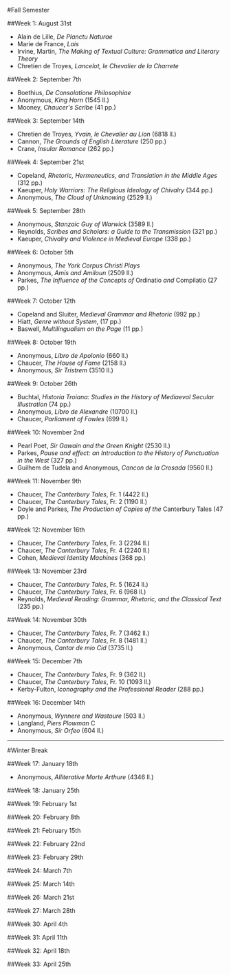 #Fall Semester

##Week 1: August 31st

- Alain de Lille, _De Planctu Naturae_
- Marie de France, _Lais_
- Irvine, Martin, _The Making of Textual Culture: Grammatica and Literary Theory_
- Chretien de Troyes, _Lancelot, le Chevalier de la Charrete_

##Week 2: September 7th

- Boethius, _De Consolatione Philosophiae_
- Anonymous, _King Horn_ (1545 ll.)
- Mooney, _Chaucer's Scribe_ (41 pp.)

##Week 3: September 14th

- Chretien de Troyes, _Yvain, le Chevalier au Lion_ (6818 ll.)
- Cannon, _The Grounds of English Literature_ (250 pp.)
- Crane, _Insular Romance_ (262 pp.)

##Week 4: September 21st

- Copeland, _Rhetoric, Hermeneutics, and Translation in the Middle Ages_ (312 pp.)
- Kaeuper, _Holy Warriors: The Religious Ideology of Chivalry_ (344 pp.)	
- Anonymous, _The Cloud of Unknowing_ (2529 ll.)

##Week 5: September 28th

- Anonymous, _Stanzaic Guy of Warwick_ (3589 ll.)
- Reynolds, _Scribes and Scholars: a Guide to the Transmission_ (321 pp.)
- Kaeuper, _Chivalry and Violence in Medieval Europe_ (338 pp.)

##Week 6: October 5th

- Anonymous, _The York Corpus Christi Plays_
- Anonymous, _Amis and Amiloun_ (2509 ll.)	
- Parkes, _The Influence of the Concepts of_ Ordinatio _and_ Compilatio (27 pp.)

##Week 7: October 12th

- Copeland and Sluiter, _Medieval Grammar and Rhetoric_ (992 pp.)
- Hiatt, _Genre without System_, (17 pp.)
- Baswell, _Multilingualism on the Page_ (11 pp.)

##Week 8: October 19th

- Anonymous, _Libro de Apolonio_ (660 ll.)
- Chaucer, _The House of Fame_ (2158 ll.)
- Anonymous, _Sir Tristrem_ (3510 ll.)

##Week 9: October 26th

- Buchtal, _Historia Troiana: Studies in the History of Mediaeval Secular Illustration_ (74 pp.)
- Anonymous, _Libro de Alexandre_ (10700 ll.)
- Chaucer, _Parliament of Fowles_ (699 ll.)

##Week 10: November 2nd

- Pearl Poet, _Sir Gawain and the Green Knight_ (2530 ll.)
- Parkes, _Pause and effect: an Introduction to the History of Punctuation in the West_ (327 pp.)
- Guilhem de Tudela and Anonymous, _Cancon de la Crosada_ (9560 ll.)

##Week 11: November 9th

- Chaucer, _The Canterbury Tales_, Fr. 1 (4422 ll.)
- Chaucer, _The Canterbury Tales_, Fr. 2 (1190 ll.)
- Doyle and Parkes, _The Production of Copies of the_ Canterbury Tales (47 pp.)

##Week 12: November 16th

- Chaucer, _The Canterbury Tales_, Fr. 3 (2294 ll.)
- Chaucer, _The Canterbury Tales_, Fr. 4 (2240 ll.)
- Cohen, _Medieval Identity Machines_ (368 pp.)

##Week 13: November 23rd

- Chaucer, _The Canterbury Tales_, Fr. 5 (1624 ll.)
- Chaucer, _The Canterbury Tales_, Fr. 6 (968 ll.)
- Reynolds, _Medieval Reading: Grammar, Rhetoric, and the Classical Text_ (235 pp.)

##Week 14: November 30th

- Chaucer, _The Canterbury Tales_, Fr. 7 (3462 ll.)
- Chaucer, _The Canterbury Tales_, Fr. 8 (1481 ll.)
- Anonymous, _Cantar de mio Cid_ (3735 ll.)

##Week 15: December 7th

- Chaucer, _The Canterbury Tales_, Fr. 9 (362 ll.)
- Chaucer, _The Canterbury Tales_, Fr. 10 (1093 ll.)
- Kerby-Fulton, _Iconography and the Professional Reader_ (288 pp.)

##Week 16: December 14th

- Anonymous, _Wynnere and Wastoure_ (503 ll.)
- Langland, _Piers Plowman_ C
- Anonymous, _Sir Orfeo_ (604 ll.)

- - -

#Winter Break

##Week 17: January 18th

- Anonymous, _Alliterative Morte Arthure_ (4346 ll.)

##Week 18: January 25th

##Week 19: February 1st

##Week 20: February 8th

##Week 21: February 15th

##Week 22: February 22nd

##Week 23: February 29th

##Week 24: March 7th

##Week 25: March 14th

##Week 26: March 21st

##Week 27: March 28th

##Week 30: April 4th

##Week 31: April 11th

##Week 32: April 18th

##Week 33: April 25th
